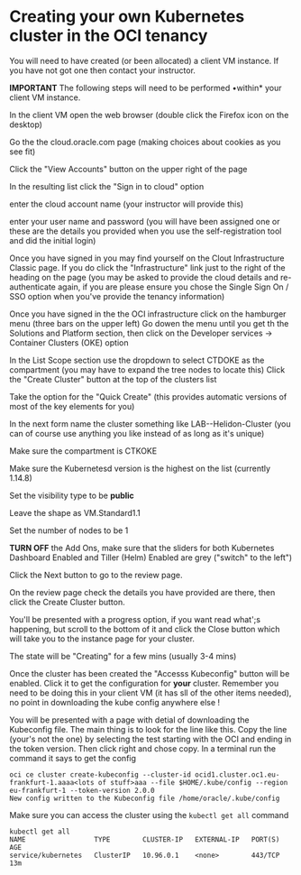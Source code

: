 # Creating your own Kubernetes cluster in the OCI tenancy

You will need to have created (or been allocated) a client VM instance. If you have not got one then contact your instructor.

**IMPORTANT** The following steps will need to be performed •within* your client VM instance.

In the client VM open the web browser (double click the Firefox icon on the desktop)

Go the the cloud.oracle.com page (making choices about cookies as you see fit)

Click the "View Accounts" button on the upper right of the page

In the resulting list click the "Sign in to cloud" option

enter the cloud account name (your instructor will provide this)

enter your user name and password (you will have been assigned one or these are the details you provided when you use the self-registration tool and did the initial login)

Once you have signed in you may find yourself on the Clout Infrastructure Classic page. If you do click the "Infrastructure" link just to the right of the heading on the page (you may be asked to provide the cloud details and re-authenticate again, if you are please ensure you chose the Single Sign On / SSO option when you've provide the tenancy information)

Once you have signed in the the OCI infrastructure click on the hamburger menu (three bars on the upper left) Go dowen the menu until you get th the Solutions and Platform section, then click on the Developer services -> Container Clusters (OKE) option

In the List Scope section use the dropdown to select CTDOKE as the compartment (you may have to expand the tree nodes to locate this) Click the "Create Cluster" button at the top of the clusters list

Take the option for the "Quick Create" (this provides automatic versions of most of the key elements for you)

In the next form name the cluster something like LAB-<your initials>-Helidon-Cluster (you can of course use anything you like instead of <your initials> as long as it's unique)

Make sure the compartment is CTKOKE

Make sure the Kubernetesd version is the highest on the list (currently 1.14.8)

Set the visibility type to be **public**

Leave the shape as VM.Standard1.1

Set the number of nodes to be 1

**TURN OFF** the Add Ons, make sure that the sliders for both Kubernetes Dashboard Enabled and Tiller (Helm) Enabled are grey ("switch" to the left")

Click the Next button to go to the review page.

On the review page check the details you have provided are there, then click the Create Cluster button.

You'll be presented with a progress option, if you want read what';s happening, but scroll to the bottom of it and click the Close button which will take you to the instance page for your cluster.

The state will be "Creating" for a few mins (usually 3-4 mins)

Once the cluster has been created the "Accesss Kubeconfig" button will be enabled. Click it to get the configuration for **your** cluster. Remember you need to be doing this in your client VM (it has sll of the other items needed), no point in downloading the kube config anywhere else !

You will be presented with a page with detial of downloading the Kubeconfig file. The main thing is to look for the line like this. Copy the line (your's not the one) by selecting the test starting with the OCI and ending in the token version. Then click right and chose copy. In a terminal run the command it says to get the config

```
oci ce cluster create-kubeconfig --cluster-id ocid1.cluster.oc1.eu-frankfurt-1.aaaa<lots of stuff>aaa --file $HOME/.kube/config --region eu-frankfurt-1 --token-version 2.0.0
New config written to the Kubeconfig file /home/oracle/.kube/config
```

Make sure you can access the cluster using the `kubectl get all` command

```
kubectl get all
NAME                 TYPE        CLUSTER-IP   EXTERNAL-IP   PORT(S)   AGE
service/kubernetes   ClusterIP   10.96.0.1    <none>        443/TCP   13m
```